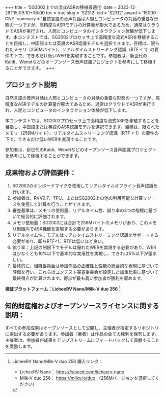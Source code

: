 +++
title = 'SG2002上での流式ASRの移植最適化'
date = 2023-12-28T15:09:10+08:00
toc = true
slug = 'S2312'
cid = 'S2312'
award = '15000 CNY'
summary = '自然言語の音声対話は人間とコンピュータの対話の重要な形態の一つですが、高精度なASRモデルの計算量が膨大であるため、通常はクラウドでASRが実行され、人間とコンピュータのインタラクション体験が低下します。本コンテストでは、SG2002プロセッサ上で高精度な流式ASRを移植することを目指し、中国語または英語のASR認識モデルを選択できます。目標は、限られたメモリ（256Mバイト）、リアルタイムストリーミング認識（RTF < 1）の要件の下で、できるだけ低いWERを実現することです。参加者は、新世代のKaldi、Wenetなどのオープンソース音声認識プロジェクトを参考にして移植することができます。'
+++

## プロジェクト説明

自然言語の音声対話は人間とコンピュータの対話の重要な形態の一つですが、高精度なASRモデルの計算量が膨大であるため、通常はクラウドでASRが実行され、人間とコンピュータのインタラクション体験が低下します。

本コンテストでは、SG2002プロセッサ上で高精度な流式ASRを移植することを目指し、中国語または英語のASR認識モデルを選択できます。目標は、限られたメモリ（256Mバイト）、リアルタイムストリーミング認識（RTF < 1）の要件の下で、できるだけ低いWERを実現することです。

参加者は、新世代のKaldi、Wenetなどのオープンソース音声認識プロジェクトを参考にして移植することができます。

## 成果物および評価要件：

1. SG2002のオンボードマイクを使用してリアルタイムオフライン音声認識を行います。
2. 参加者は、RVV0.7、TPU、またはSG2002上の他の利用可能な計算リソースを使用して計算を行うことができます。
3. 審査基準は、メモリの使用量、リアルタイム性、誤り率の3つの指標に基づいて総合的に評価されます。
4. メモリ使用量：SG2002には合計で256Mバイトのメモリがあり、このメモリ制限内でASR機能を実現する必要があります。
5. リアルタイム性：モデルはリアルタイムストリーミング認識をサポートする必要があり、即ちRTF<1、RTFは低いほど良い。
6. 誤り率：上記の制限下でモデルは優れたWERを実現する必要があり、WERは少なくとも10%以下で基本的な実用性を実現し、できれば5%以下が望ましい。
7. 最終的に、組織委員会は参加作品の正確性と性能の総合的な表現に基づいて評価を行い、これらはコンテスト審査委員会が設定した加重比率に基づいて最終得点が計算されます。得点が最も高い参加者が勝利を収めます。

**検証プラットフォーム：LicheeRV Nano/Milk-V duo 256** [^1]

## 知的財産権およびオープンソースライセンスに関する説明：

すべての参加成果はオープンソースとして公開し、主催者が指定するリポジトリに提出する必要があります。参加者（著者）は作品の全ての権利を保有します。主催者は、参加者が成果をアップストリームにフィードバックして貢献することを奨励します。


[^1]: LicheeRV Nano/Milk-V duo 256 購入リンク：
      - LicheeRV Nano： https://sipeed.com/licheerv-nano
      - Milk-V duo 256： https://milkv.io/duo （256Mバージョンを選択してください）
